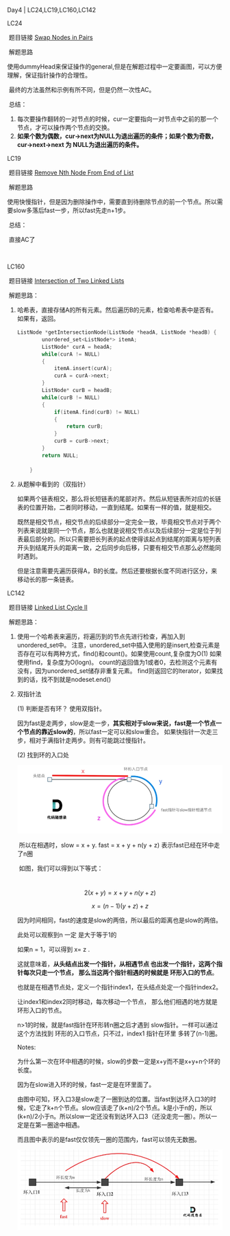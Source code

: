 Day4 | LC24,LC19,LC160,LC142



LC24

​	题目链接 [Swap Nodes in Pairs](https://leetcode.com/problems/swap-nodes-in-pairs/)

​	解题思路 

​		使用dummyHead来保证操作的general,但是在解题过程中一定要画图，可以方便理解，保证指针操作的合理性。

​		最终的方法虽然和示例有所不同，但是仍然一次性AC。

​	总结：

1. 每次要操作翻转的一对节点的时候，cur一定要指向一对节点中之前的那一个节点，才可以操作两个节点的交换。
2. **如果个数为偶数，cur->next为NULL为退出遍历的条件；如果个数为奇数，cur->next->next 为 NULL为退出遍历的条件。**





LC19

​	题目链接 [Remove Nth Node From End of List](https://leetcode.com/problems/remove-nth-node-from-end-of-list/)

​	解题思路

​		使用快慢指针，但是因为删除操作中，需要直到待删除节点的前一个节点。所以需要slow多落后fast一步，所以fast先走n+1步。

​	总结：

​		直接AC了

​		





LC160

​	题目链接 [Intersection of Two Linked Lists](https://leetcode.com/problems/intersection-of-two-linked-lists/)

​	解题思路：

  1. 哈希表，直接存储A的所有元素。然后遍历B的元素，检查哈希表中是否有。如果有，返回。

     ```C++
     ListNode *getIntersectionNode(ListNode *headA, ListNode *headB) {
             unordered_set<ListNode*> itemA;
             ListNode* curA = headA;
             while(curA != NULL)
             {
                 itemA.insert(curA);
                 curA = curA->next;
             }
             ListNode* curB = headB;
             while(curB != NULL)
             {
                 if(itemA.find(curB) != NULL)
                 {
                     return curB;
                 }
                 curB = curB->next;
             }
             return NULL;
             
         }
     ```

     

  2. 从题解中看到的（双指针）

     如果两个链表相交，那么将长短链表的尾部对齐。然后从短链表所对应的长链表的位置开始，二者同时移动，一直到结尾。如果有一样的值，就是相交。

     既然是相交节点，相交节点的后续部分一定完全一致，毕竟相交节点对于两个列表来说就是同一个节点，那么也就是说相交节点以及后续部分一定是位于列表最后部分的。所以只需要把长列表的起点使得该起点到结尾的距离与短列表开头到结尾开头的距离一致，之后同步向后移，只要有相交节点那么必然能同时遇到。

     但是注意需要先遍历获得A，B的长度。然后还要根据长度不同进行区分，来移动长的那一条链表。





LC142 

​	题目链接 [Linked List Cycle II](https://leetcode.com/problems/linked-list-cycle-ii/)

​	解题思路：

  1. 使用一个哈希表来遍历，将遍历到的节点先进行检查，再加入到unordered_set中。 注意，unordered_set中插入使用的是insert,检查元素是否存在可以有两种方式，find()和count()。如果使用count,复杂度为O(1)  如果使用find，复杂度为O(logn)。 count的返回值为1或者0，去检测这个元素有没有，因为unordered_set储存非重复元素。 find则返回它的Iterator，如果找到的话，找不到就是nodeset.end()

  2. 双指针法

     (1) 判断是否有环？ 使用双指针。

     因为fast是走两步，slow是走一步，**其实相对于slow来说，fast是一个节点一个节点的靠近slow的**，所以fast一定可以和slow重合。 如果快指针一次走三步，相对于满指针走两步。则有可能跳过慢指针。

     (2) 找到环的入口处

     ![image](https://github.com/SwordXiaoJ/Algo/blob/main/images/Linked%20List%20Cycle%20II.png)

     ​	所以在相遇时，slow = x + y.  fast = x + y + n(y + z) 表示fast已经在环中走了n圈

     ​	如图，我们可以得到以下等式：
     
     ​		
     $$
     2(x+y) = x + y + n(y+z)
     $$
     
     $$
     x = (n-1)(y+z) + z
     $$
     
     
     因为时间相同，fast的速度是slow的两倍，所以最后的距离也是slow的两倍。
     
     此处可以观察到n 一定 是大于等于1的
     
     如果n = 1，可以得到 x= z .
     
     这就意味着，**从头结点出发一个指针，从相遇节点 也出发一个指针，这两个指针每次只走一个节点， 那么当这两个指针相遇的时候就是 环形入口的节点**。
     
     也就是在相遇节点处，定义一个指针index1，在头结点处定一个指针index2。
     
     让index1和index2同时移动，每次移动一个节点， 那么他们相遇的地方就是 环形入口的节点。
     
     
     
     n>1的时候，就是fast指针在环形转n圈之后才遇到 slow指针。一样可以通过这个方法找到 环形的入口节点，只不过，index1 指针在环里 多转了(n-1)圈。
     
     
     
     Notes:
     
     为什么第一次在环中相遇的时候，slow的步数一定是x+y而不是x+y+n个环的长度。
     
     因为在slow进入环的时候，fast一定是在环里面了。
     
     由图中可知，环入口3是slow走了一圈到达的位置。当fast到达环入口3的时候，它走了k+n个节点。slow应该走了(k+n)/2个节点。k是小于n的，所以(k+n)/2小于n。所以slow一定还没有到达环入口3（还没走完一圈）。所以一定是在第一圈途中相遇。
     
     而且图中表示的是fast仅仅领先一圈的范围内，fast可以领先无数圈。
     
     ![](https://github.com/SwordXiaoJ/Algo/blob/main/images/Cycle%20Pic2.png)
     
     
     
     
